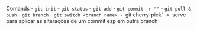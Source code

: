 Comands
	- `git init`
	- `git status`
	- `git add`
	- `git commit -r ""`
	- `git pull & push`
	- `git branch`
	- `git switch <branch name>
	- `git cherry-pick` ->  serve para aplicar as alterações de um commit esp em outra branch